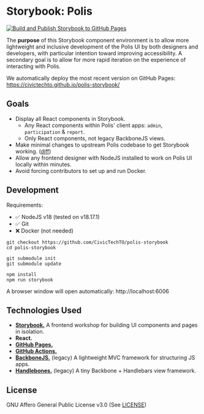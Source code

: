 # Storybook: Polis
[![Build and Publish Storybook to GitHub Pages](https://github.com/CivicTechTO/polis-storybook/actions/workflows/deploy-github-pages.yml/badge.svg)](https://github.com/CivicTechTO/polis-storybook/actions/workflows/deploy-github-pages.yml)

The **purpose** of this Storybook component environment is to allow more lightweight and inclusive development of the Polis UI by both designers and developers, with particular intention toward improving accessibility. A secondary goal is to allow for more rapid iteration on the experience of interacting with Polis.

We automatically deploy the most recent version on GitHub Pages:  
https://civictechto.github.io/polis-storybook/

## Goals
- Display all React components in Storybook.
    - Any React components within Polis' client apps: `admin`, `participation` & `report`.
    - Only React components, not legacy BackboneJS views.
- Make minimal changes to upstream Polis codebase to get Storybook working. ([diff][polis-diff])
- Allow any frontend designer with NodeJS installed to work on Polis UI locally within minutes.
- Avoid forcing contributors to set up and run Docker.

## Development

Requirements:
- :white_check_mark: NodeJS v18 (tested on v18.17.1)
- :white_check_mark: Git
- :x: Docker (not needed)

```
git checkout https://github.com/CivicTechTO/polis-storybook
cd polis-storybook

git submodule init
git submodule update

npm install
npm run storybook
```

A browser window will open automatically: http://localhost:6006

## Technologies Used

- [**Storybook.**][storybook] A frontend workshop for building UI components and pages in isolation.
- **React.**
- [**GitHub Pages.**][github-pages]
- [**GitHub Actions.**][github-actions]
- [**BackboneJS.**][backbone] (legacy) A lightweight MVC framework for structuring JS apps.
- [**Handlebones.**][handlebones] (legacy) A tiny Backbone + Handlebars view framework.

## License

GNU Affero General Public License v3.0 (See [LICENSE](./LICENSE))

<!-- Links -->
   [polis-diff]: https://github.com/compdemocracy/polis/compare/edge...patcon:polis:storybook-prep
   [storybook]: https://storybook.js.org/
   [github-actions]: https://github.com/features/actions
   [github-pages]: https://pages.github.com/
   [backbone]: https://backbonejs.org/
   [handlebones]: https://github.com/FormidableLabs/handlebones